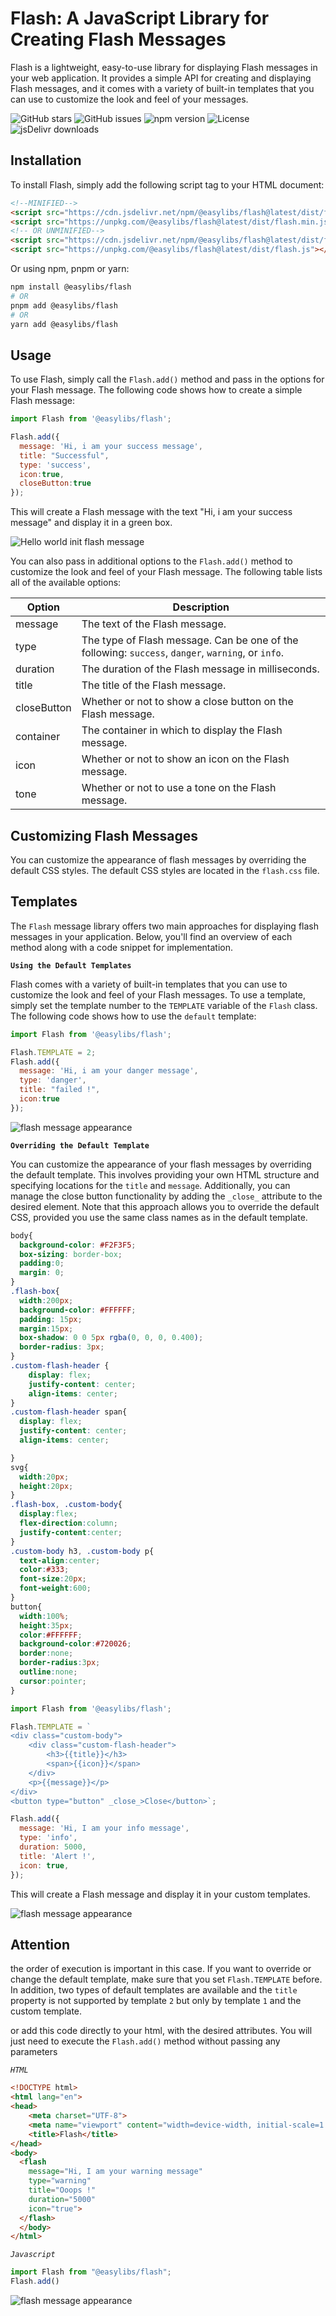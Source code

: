 # Flash: A JavaScript Library for Creating Flash Messages

Flash is a lightweight, easy-to-use library for displaying Flash messages in your web application. It provides a simple API for creating and displaying Flash messages, and it comes with a variety of built-in templates that you can use to customize the look and feel of your messages.

![GitHub stars](https://img.shields.io/github/stars/Nelsallg/easylibs?style=social)
![GitHub issues](https://img.shields.io/github/issues/Nelsallg/easylibs)
![npm version](https://img.shields.io/npm/v/@easylibs/flash.svg?style=flat)
![License](https://img.shields.io/badge/license-MIT-blue.svg)
![jsDelivr downloads](https://img.shields.io/jsdelivr/npm/hm/@easylibs/flash)

## Installation

To install Flash, simply add the following script tag to your HTML document:

```html
<!--MINIFIED-->
<script src="https://cdn.jsdelivr.net/npm/@easylibs/flash@latest/dist/flash.min.js"></script>
<script src="https://unpkg.com/@easylibs/flash@latest/dist/flash.min.js"></script>
<!-- OR UNMINIFIED-->
<script src="https://cdn.jsdelivr.net/npm/@easylibs/flash@latest/dist/flash.js"></script>
<script src="https://unpkg.com/@easylibs/flash@latest/dist/flash.js"></script>
```

Or using npm, pnpm or yarn:

```bash
npm install @easylibs/flash
# OR
pnpm add @easylibs/flash
# OR
yarn add @easylibs/flash
```

## Usage

To use Flash, simply call the `Flash.add()` method and pass in the options for your Flash message. The following code shows how to create a simple Flash message:

```javascript
import Flash from '@easylibs/flash';

Flash.add({
  message: 'Hi, i am your success message',
  title: "Successful",
  type: 'success',
  icon:true,
  closeButton:true
});
```

This will create a Flash message with the text "Hi, i am your success message" and display it in a green box.

![Hello world init flash message](./doc/image1.PNG)

You can also pass in additional options to the `Flash.add()` method to customize the look and feel of your Flash message. The following table lists all of the available options:

| Option | Description |
|---|---|
| message | The text of the Flash message. |
| type | The type of Flash message. Can be one of the following: `success`, `danger`, `warning`, or `info`. |
| duration | The duration of the Flash message in milliseconds. |
| title | The title of the Flash message. |
| closeButton | Whether or not to show a close button on the Flash message. |
| container | The container in which to display the Flash message. |
| icon | Whether or not to show an icon on the Flash message. |
| tone | Whether or not to use a tone on the Flash message. |

## Customizing Flash Messages

You can customize the appearance of flash messages by overriding the default CSS styles. The default CSS styles are located in the `flash.css` file.

## Templates

The `Flash` message library offers two main approaches for displaying flash messages in your application. Below, you'll find an overview of each method along with a code snippet for implementation.

**`Using the Default Templates`**

Flash comes with a variety of built-in templates that you can use to customize the look and feel of your Flash messages. To use a template, simply set the template number to the `TEMPLATE` variable of the `Flash` class. The following code shows how to use the `default` template:

```javascript
import Flash from '@easylibs/flash';

Flash.TEMPLATE = 2;
Flash.add({
  message: 'Hi, i am your danger message',
  type: 'danger',
  title: "failed !",
  icon:true
});
```

![flash message appearance](./doc/image2.PNG)

**`Overriding the Default Template`**

You can customize the appearance of your flash messages by overriding the default template. This involves providing your own HTML structure and specifying locations for the `title` and `message`. Additionally, you can manage the close button functionality by adding the `_close_` attribute to the desired element. Note that this approach allows you to override the default CSS, provided you use the same class names as in the default template.

```css
body{
  background-color: #F2F3F5;
  box-sizing: border-box;
  padding:0;
  margin: 0;
}
.flash-box{
  width:200px;
  background-color: #FFFFFF;
  padding: 15px;
  margin:15px;
  box-shadow: 0 0 5px rgba(0, 0, 0, 0.400);
  border-radius: 3px;
}
.custom-flash-header {
    display: flex;
    justify-content: center;
    align-items: center;
}
.custom-flash-header span{
  display: flex;
  justify-content: center;
  align-items: center;

}
svg{
  width:20px;
  height:20px;
}
.flash-box, .custom-body{
  display:flex;
  flex-direction:column;
  justify-content:center;
}
.custom-body h3, .custom-body p{
  text-align:center;
  color:#333;
  font-size:20px;
  font-weight:600;
}
button{
  width:100%;
  height:35px;
  color:#FFFFFF;
  background-color:#720026;
  border:none;
  border-radius:3px;
  outline:none;
  cursor:pointer;
}
```

```javascript
import Flash from '@easylibs/flash';

Flash.TEMPLATE = `
<div class="custom-body">
    <div class="custom-flash-header">
        <h3>{{title}}</h3>
        <span>{{icon}}</span>
    </div>
    <p>{{message}}</p>
</div>
<button type="button" _close_>Close</button>`;

Flash.add({
  message: 'Hi, I am your info message',
  type: 'info',
  duration: 5000,
  title: 'Alert !',
  icon: true,
});
```

This will create a Flash message and display it in your custom templates.

![flash message appearance](./doc/image3.PNG)

## Attention

the order of execution is important in this case. If you want to override or change the default template, make sure that you set `Flash.TEMPLATE` before. In addition, two types of default templates are available and the `title` property is not supported by template `2` but only by template `1` and the custom template.

or add this code directly to your html, with the desired attributes. You will just need to execute the `Flash.add()` method without passing any parameters

*`HTML`*

```html
<!DOCTYPE html>
<html lang="en">
<head>
    <meta charset="UTF-8">
    <meta name="viewport" content="width=device-width, initial-scale=1.0">
    <title>Flash</title>
</head>
<body>
  <flash 
    message="Hi, I am your warning message" 
    type="warning" 
    title="Ooops !" 
    duration="5000" 
    icon="true">
  </flash>
  </body>
</html>
```

*`Javascript`*

```javascript
import Flash from "@easylibs/flash";
Flash.add()
```

![flash message appearance](./doc/image4.PNG)
